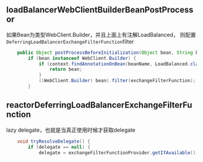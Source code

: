 
## loadBalancerWebClientBuilderBeanPostProcessor

如果Bean为类型WebClient.Builder，并且上面上有注解LoadBalanced，
则配置`DeferringLoadBalancerExchangeFilterFunction`filter

```java
	public Object postProcessBeforeInitialization(Object bean, String beanName) throws BeansException {
		if (bean instanceof WebClient.Builder) {
			if (context.findAnnotationOnBean(beanName, LoadBalanced.class) == null) {
				return bean;
			}
			((WebClient.Builder) bean).filter(exchangeFilterFunction);
		}
```

## reactorDeferringLoadBalancerExchangeFilterFunction

lazy delegate，也就是当真正使用时候才获取delegate

```java
	void tryResolveDelegate() {
		if (delegate == null) {
			delegate = exchangeFilterFunctionProvider.getIfAvailable();
```
